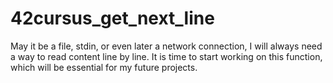 # 42cursus_get_next_line
May it be a file, stdin, or even later a network connection, I will always need a way to read content line by line. It is time to start working on this function, which will be essential for my future projects.
